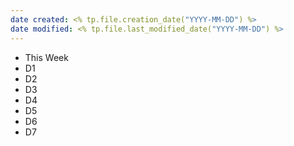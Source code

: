 ```yaml
---
date created: <% tp.file.creation_date("YYYY-MM-DD") %> 
date modified: <% tp.file.last_modified_date("YYYY-MM-DD") %>
---
```

- This Week
- D1
- D2
- D3
- D4
- D5
- D6
- D7